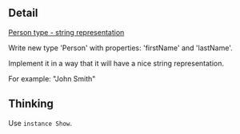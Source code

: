 ## Detail

[Person type - string representation](https://www.codewars.com/kata/person-type-string-representation/train/haskell)

Write new type 'Person' with properties: 'firstName' and 'lastName'.

Implement it in a way that it will have a nice string representation.

For example: "John Smith"

## Thinking

Use `instance Show`.